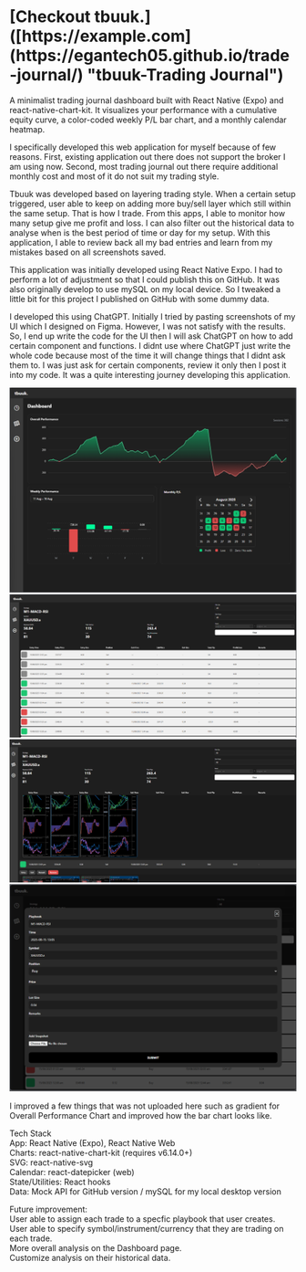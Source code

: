 
<h1>[Checkout tbuuk.]([https://example.com](https://egantech05.github.io/trade-journal/) "tbuuk-Trading Journal")</h1>

A minimalist trading journal dashboard built with React Native (Expo) and react-native-chart-kit.
It visualizes your performance with a cumulative equity curve, a color-coded weekly P/L bar chart, and a monthly calendar heatmap.

I specifically developed this web application for myself because of few reasons.
First, existing application out there does not support the broker I am using now. Second, most trading journal out there require additional monthly cost and most of it do not suit my trading style.

Tbuuk was developed based on layering trading style. When a certain setup triggered, user able to keep on adding more buy/sell layer which still within the same setup. That is how I trade. From this apps, I able to monitor how many setup give me profit and loss. I can also filter out the historical data to analyse when is the best period of time or day for my setup. With this application, I able to review back all my bad entries and learn from my mistakes based on all screenshots saved. 

This application was initially developed using React Native Expo. I had to perform a lot of adjustment so that I could publish this on GitHub. It was also originally develop to use mySQL on my local device. So I tweaked a little bit for this project I published on GitHub with some dummy data.

I developed this using ChatGPT. Initially I tried by pasting screenshots of my UI which I designed on Figma. However, I was not satisfy with the results. So, I end up write the code for the UI then I will ask ChatGPT on how to add certain component and functions. I didnt use where ChatGPT just write the whole code because most of the time it will change things that I didnt ask them to. I was just ask for certain components, review it only then I post it into my code. It was a quite interesting journey developing this application.

![Dashboard](assets/DashboardScreen.png)
![List of Trades](assets/ListTrades.png)
![Historical](assets/HistoryScreen.png)
![Add Trade](assets/AddTrades.png)

I improved a few things that was not uploaded here such as gradient for Overall Performance Chart and improved how the bar chart looks like.

Tech Stack <br>
App: React Native (Expo), React Native Web <br>
Charts: react-native-chart-kit (requires v6.14.0+) <br>
SVG: react-native-svg <br>
Calendar: react-datepicker (web) <br>
State/Utilities: React hooks <br>
Data: Mock API for GitHub version / mySQL for my local desktop version <br>

Future improvement: <br>
User able to assign each trade to a specfic playbook that user creates. <br>
User able to specify symbol/instrument/currency that they are trading on each trade. <br>
More overall analysis on the Dashboard page. <br>
Customize analysis on their historical data. <br>

